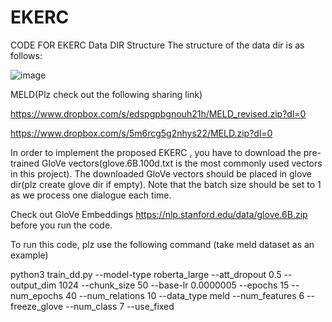 # EKERC
CODE FOR EKERC
Data DIR Structure
The structure of the data dir is as follows:

![image](https://github.com/user-attachments/assets/835800cf-e607-43c3-b2c6-68baddb12259)

MELD(Plz check out the following sharing link)

https://www.dropbox.com/s/edspgpbgnouh21h/MELD_revised.zip?dl=0

https://www.dropbox.com/s/5m6rcg5g2nhys22/MELD.zip?dl=0

In order to implement the proposed EKERC , you have to download the pre-trained GloVe vectors(glove.6B.100d.txt is the most commonly used vectors in this project). The downloaded GloVe vectors should be placed in glove dir(plz create glove dir if empty). Note that the batch size should be set to 1 as we process one dialogue each time.

Check out GloVe Embeddings https://nlp.stanford.edu/data/glove.6B.zip before you run the code.

To run this code, plz use the following command (take meld dataset as an example)

python3 train_dd.py --model-type roberta_large --att_dropout 0.5 --output_dim 1024 --chunk_size 50 --base-lr 0.0000005  --epochs 15 --num_epochs 40 --num_relations 10 --data_type meld --num_features 6 --freeze_glove --num_class 7 --use_fixed



